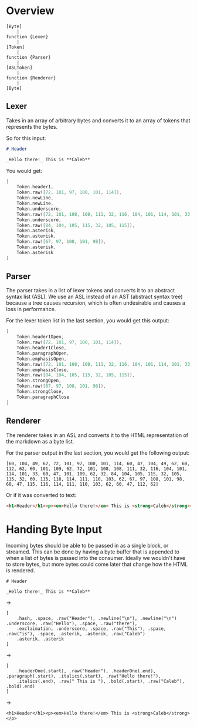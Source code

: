 # Overview

```
[Byte]
	|
function {Lexer}
	| 
[Token]
	| 
function {Parser} 
	|
[ASLToken]
	|
function {Renderer}
	|
[Byte]
```

## Lexer

Takes in an array of arbitrary bytes and converts it to an array of tokens that represents the bytes.

So for this input:

```markdown
# Header

_Hello there!_ This is **Caleb**
```

You would get:

```swift
[
	Token.header1, 
	Token.raw([72, 101, 97, 100, 101, 114]), 
	Token.newLine,
	Token.newLine, 
	Token.underscore, 
	Token.raw([72, 101, 108, 108, 111, 32, 116, 104, 101, 114, 101, 33]),
	Token.underscore,
	Token.raw([84, 104, 105, 115, 32, 105, 115]),
	Token.asterisk,
	Token.asterisk,
	Token.raw([67, 97, 108, 101, 98]),
	Token.asterisk,
	Token.asterisk
]
```

## Parser

The parser takes in a list of lexer tokens and converts it to an abstract syntax list (ASL). We use an ASL instead of an AST (abstract syntax tree) because a tree causes recursion, which is often undesirable and causes a loss in performance.

For the lexer token list in the last section, you would get this output:

```swift
[
	Token.header1Open,
	Token.raw([72, 101, 97, 100, 101, 114]),
	Token.header1Close,
	Token.paragraphOpen,
	Token.emphasisOpen,
	Token.raw([72, 101, 108, 108, 111, 32, 116, 104, 101, 114, 101, 33]),
	Token.emphasisClose,
	Token.raw([84, 104, 105, 115, 32, 105, 115]),
	Token.strongOpen,
	Token.raw([67, 97, 108, 101, 98]),
	Token.strongClose,
	Token.paragraphClose
]
```

## Renderer

The renderer takes in an ASL and converts it to the HTML representation of the markdown as a byte list.

For the parser output in the last section, you would get the following output:

```
[60, 104, 49, 62, 72, 101, 97, 100, 101, 114, 60, 47, 104, 49, 62, 60, 112, 62, 60, 101, 109, 62, 72, 101, 108, 108, 111, 32, 116, 104, 101, 114, 101, 33, 60, 47, 101, 109, 62, 32, 84, 104, 105, 115, 32, 105, 115, 32, 60, 115, 116, 114, 111, 110, 103, 62, 67, 97, 108, 101, 98, 60, 47, 115, 116, 114, 111, 110, 103, 62, 60, 47, 112, 62]
```

Or if it was converted to text:

```html
<h1>Header</h1><p><em>Hello there!</em> This is <strong>Caleb</strong></p>
```

# Handing Byte Input

Incoming bytes should be able to be passed in as a single block, or streamed. This can be done by having a byte buffer that is appended to when a list of bytes is passed into the consumer. Ideally we wouldn't have to store bytes, but more bytes could come later that change how the HTML is rendered. 


```
# Header

_Hello there!_ This is **Caleb**
```

->

```
[
    .hash, .space, .raw("Header"), .newline("\n"), .newline("\n") .underscore, .raw("Hello"), .space, .raw("there"),
    .exclaimation, .underscore, .space, .raw("This"), .space, .raw("is"), .space, .asterik, .asterik, .raw("Caleb")
    .asterik, .asterik
]
```

->

```
[
    .headerOne(.start), .raw("Header"), .headerOne(.end), .paragraph(.start), .italics(.start), .raw("Hello there!"),
    .italics(.end), .raw(" This is "), .bold(.start), .raw("Caleb"), .bold(.end)
]
```

-> 

```
<h1>Header</h1><p><em>Hello there!</em> This is <strong>Caleb</strong></p>
```

